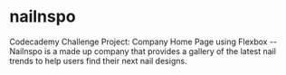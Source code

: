 # nailnspo

Codecademy Challenge Project: Company Home Page using Flexbox -- Nailnspo is a made up company that provides a gallery of the latest nail trends to help users find their next nail designs.
